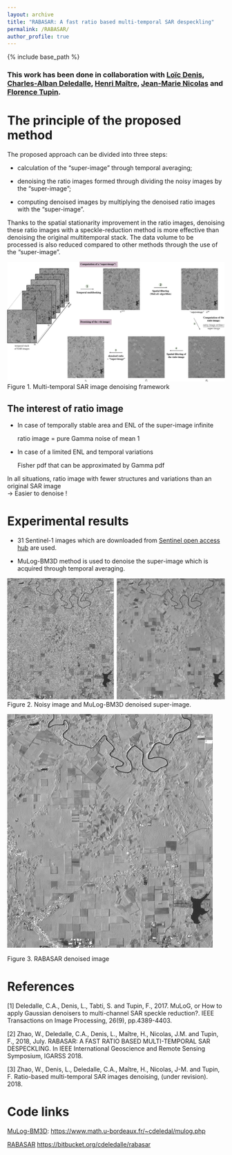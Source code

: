```yaml
---
layout: archive
title: "RABASAR: A fast ratio based multi-temporal SAR despeckling"
permalink: /RABASAR/
author_profile: true
---
```


{% include base_path %}

### This work has been done in collaboration with [Loïc Denis](https://perso.univ-st-etienne.fr/deniloic/), [Charles-Alban Deledalle](https://www.math.u-bordeaux.fr/~cdeledal/), [Henri Maître](https://perso.telecom-paristech.fr/maitre/), [Jean-Marie Nicolas](https://perso.telecom-paristech.fr/nicolas/) and [Florence Tupin](https://perso.telecom-paristech.fr/tupin/).

The principle of the proposed method
======
The proposed approach can be divided into three steps: 

   * calculation of the “super-image” through temporal averaging; 
    
   * denoising the ratio images formed through dividing the noisy images by the “super-image”; 
    
   * computing denoised images by multiplying the denoised ratio images with the “super-image”.

Thanks to the spatial stationarity improvement in the ratio images, denoising these ratio images with a speckle-reduction
method is more effective than denoising the original multitemporal stack. The data volume to be processed is also reduced compared to other methods through the use of the “super-image”.

![Flowchart](/images/flowchart2.png)
Figure 1. Multi-temporal SAR image denoising framework

The interest of ratio image 
---
  * In case of temporally stable area and ENL of the super-image infinite
   
	ratio image = pure Gamma noise of mean 1

  * In case of  a limited ENL and temporal variations
   
	Fisher pdf that can be approximated by Gamma pdf

In all situations, ratio image with fewer structures and variations than an original SAR image  
→   Easier to denoise !



Experimental results
======
   * 31 Sentinel-1 images which are downloaded from [Sentinel open access hub](https://sentinels.copernicus.eu/web/sentinel/sentinel-data-access) are used.

   * MuLog-BM3D method is used to denoise the super-image which is acquired through temporal averaging. 

![NoisySuperImg](/images/NoisySuperImg1.png)
Figure 2. Noisy image and MuLog-BM3D denoised super-image.

![DNoisyImg](/images/DNoisyImg1.png)

Figure 3. RABASAR denoised image

	






  
References
======

[1] Deledalle, C.A., Denis, L., Tabti, S. and Tupin, F., 2017. MuLoG, or How to apply Gaussian denoisers to multi-channel SAR speckle reduction?. IEEE Transactions on Image Processing, 26(9), pp.4389-4403.

[2] Zhao, W., Deledalle, C.A., Denis, L., Maître, H., Nicolas, J.M. and Tupin, F., 2018, July. RABASAR: A FAST RATIO BASED MULTI-TEMPORAL SAR DESPECKLING. In IEEE International Geoscience and Remote Sensing Symposium, IGARSS 2018.

[3] Zhao, W., Denis, L., Deledalle, C.A., Maître, H., Nicolas, J-M. and Tupin, F. Ratio-based multi-temporal SAR images denoising, (under revision). 2018.




Code links
======
[MuLog-BM3D](https://www.math.u-bordeaux.fr/~cdeledal/mulog.php): https://www.math.u-bordeaux.fr/~cdeledal/mulog.php

[RABASAR](https://bitbucket.org/cdeledalle/rabasar) https://bitbucket.org/cdeledalle/rabasar
  

